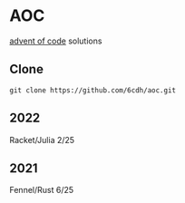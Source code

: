 # AOC

[advent of code](https://adventofcode.com/) solutions

## Clone

``` shell
git clone https://github.com/6cdh/aoc.git
```

## 2022

Racket/Julia 2/25

## 2021

Fennel/Rust 6/25

